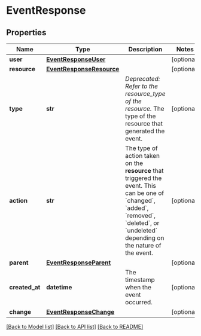# EventResponse

## Properties
Name | Type | Description | Notes
------------ | ------------- | ------------- | -------------
**user** | [**EventResponseUser**](EventResponseUser.md) |  | [optional] 
**resource** | [**EventResponseResource**](EventResponseResource.md) |  | [optional] 
**type** | **str** | *Deprecated: Refer to the resource_type of the resource.* The type of the resource that generated the event. | [optional] 
**action** | **str** | The type of action taken on the **resource** that triggered the event.  This can be one of &#x60;changed&#x60;, &#x60;added&#x60;, &#x60;removed&#x60;, &#x60;deleted&#x60;, or &#x60;undeleted&#x60; depending on the nature of the event. | [optional] 
**parent** | [**EventResponseParent**](EventResponseParent.md) |  | [optional] 
**created_at** | **datetime** | The timestamp when the event occurred. | [optional] 
**change** | [**EventResponseChange**](EventResponseChange.md) |  | [optional] 

[[Back to Model list]](../README.md#documentation-for-models) [[Back to API list]](../README.md#documentation-for-api-endpoints) [[Back to README]](../README.md)

